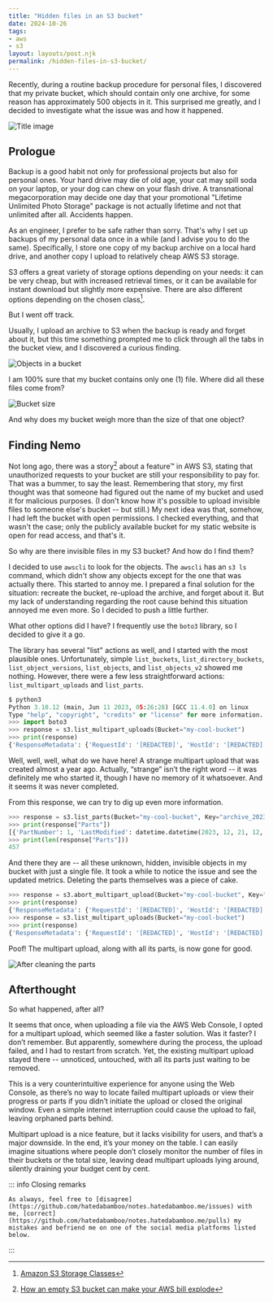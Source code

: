 ```yaml
---
title: "Hidden files in an S3 bucket"
date: 2024-10-26
tags:
- aws
- s3
layout: layouts/post.njk
permalink: /hidden-files-in-s3-bucket/
---
```

Recently, during a routine backup procedure for personal files, I discovered that my private bucket, which should contain only one archive, for some reason has approximately 500 objects in it. This surprised me greatly, and I decided to investigate what the issue was and how it happened.

<!-- more -->

![Title image](/assets/hidden-files-in-s3-bucket/hidden-files-in-s3-bucket.webp)

## Prologue

Backup is a good habit not only for professional projects but also for personal ones. Your hard drive may die of old age, your cat may spill soda on your laptop, or your dog can chew on your flash drive. A transnational megacorporation may decide one day that your promotional "Lifetime Unlimited Photo Storage" package is not actually lifetime and not that unlimited after all. Accidents happen.

As an engineer, I prefer to be safe rather than sorry. That's why I set up backups of my personal data once in a while (and I advise you to do the same). Specifically, I store one copy of my backup archive on a local hard drive, and another copy I upload to relatively cheap AWS S3 storage.

S3 offers a great variety of storage options depending on your needs: it can be very cheap, but with increased retrieval times, or it can be available for instant download but slightly more expensive. There are also different options depending on the chosen class[^1].

But I went off track.

Usually, I upload an archive to S3 when the backup is ready and forget about it, but this time something prompted me to click through all the tabs in the bucket view, and I discovered a curious finding.

![Objects in a bucket](/assets/hidden-files-in-s3-bucket/2024-10-26-objects-in-a-bucket.png)

I am 100% sure that my bucket contains only one (1) file. Where did all these files come from?

![Bucket size](/assets/hidden-files-in-s3-bucket/2024-10-26-bucket-size.png)

And why does my bucket weigh more than the size of that one object?

## Finding Nemo

Not long ago, there was a story[^2] about a feature™ in AWS S3, stating that unauthorized requests to your bucket are still your responsibility to pay for. That was a bummer, to say the least. Remembering that story, my first thought was that someone had figured out the name of my bucket and used it for malicious purposes. (I don't know how it's possible to upload invisible files to someone else's bucket -- but still.) My next idea was that, somehow, I had left the bucket with open permissions. I checked everything, and that wasn't the case; only the publicly available bucket for my static website is open for read access, and that's it.

So why are there invisible files in my S3 bucket? And how do I find them?

I decided to use `awscli` to look for the objects. The `awscli` has an `s3 ls` command, which didn't show any objects except for the one that was actually there. This started to annoy me. I prepared a final solution for the situation: recreate the bucket, re-upload the archive, and forget about it. But my lack of understanding regarding the root cause behind this situation annoyed me even more. So I decided to push a little further.

What other options did I have? I frequently use the `boto3` library, so I decided to give it a go.

The library has several "list" actions as well, and I started with the most plausible ones. Unfortunately, simple `list_buckets`, `list_directory_buckets`, `list_object_versions`, `list_objects`, and `list_objects_v2` showed me nothing. However, there were a few less straightforward actions: `list_multipart_uploads` and `list_parts`.

```python
$ python3
Python 3.10.12 (main, Jun 11 2023, 05:26:28) [GCC 11.4.0] on linux
Type "help", "copyright", "credits" or "license" for more information.
>>> import boto3
>>> response = s3.list_multipart_uploads(Bucket="my-cool-bucket")
>>> print(response)
{'ResponseMetadata': {'RequestId': '[REDACTED]', 'HostId': '[REDACTED]', 'HTTPStatusCode': 200, 'HTTPHeaders': {'x-amz-id-2': '[REDACTED]', 'x-amz-request-id': '[REDACTED]', 'date': 'Fri, 25 Oct 2024 10:10:42 GMT', 'content-type': 'application/xml', 'transfer-encoding': 'chunked', 'server': 'AmazonS3'}, 'RetryAttempts': 0}, 'Bucket': 'my-cool-bucket', 'KeyMarker': '', 'UploadIdMarker': '', 'NextKeyMarker': 'archive_2023.tar.gz', 'NextUploadIdMarker': '[REDACTED]', 'MaxUploads': 1000, 'IsTruncated': False, 'Uploads': [{'UploadId': '[REDACTED]', 'Key': 'archive_2023.tar.gz', 'Initiated': datetime.datetime(2023, 12, 21, 12, 1, 22, tzinfo=tzutc()), 'StorageClass': 'STANDARD', 'Owner': {'DisplayName': 'hatedabamboo', 'ID': '[REDACTED]'}, 'Initiator': {'ID': '[REDACTED]', 'DisplayName': 'hatedabamboo'}}]}
```

Well, well, well, what do we have here! A strange multipart upload that was created almost a year ago. Actually, “strange” isn’t the right word -- it was definitely me who started it, though I have no memory of it whatsoever. And it seems it was never completed.

From this response, we can try to dig up even more information.

```python
>>> response = s3.list_parts(Bucket="my-cool-bucket", Key="archive_2023.tar.gz", UploadId="[REDACTED]")
>>> print(response["Parts"])
[{'PartNumber': 1, 'LastModified': datetime.datetime(2023, 12, 21, 12, 1, 26, tzinfo=tzutc()), 'ETag': '"[REDACTED]"', 'Size': 17179870}, {'PartNumber': 2, 'LastModified': datetime.datetime(2023, 12, 21, 12, 1, 32, tzinfo=tzutc()), 'ETag': '"[REDACTED]"', 'Size': 17179870}, {'PartNumber': 3, 'LastModified': datetime.datetime(2023, 12, 21, 12, 1, 38, tzinfo=tzutc()), 'ETag': '"[REDACTED]"', 'Size': 17179870}, {'PartNumber': 4, ... (and many, many more)
>>> print(len(response["Parts"]))
457
```

And there they are -- all these unknown, hidden, invisible objects in my bucket with just a single file. It took a while to notice the issue and see the updated metrics. Deleting the parts themselves was a piece of cake.

```python
>>> response = s3.abort_multipart_upload(Bucket="my-cool-bucket", Key="archive_2023.tar.gz", UploadId="[REDACTED]")
>>> print(response)
{'ResponseMetadata': {'RequestId': '[REDACTED]', 'HostId': '[REDACTED]', 'HTTPStatusCode': 204, 'HTTPHeaders': {'x-amz-id-2': '[REDACTED]', 'x-amz-request-id': '[REDACTED]', 'date': 'Fri, 25 Oct 2024 10:22:35 GMT', 'server': 'AmazonS3'}, 'RetryAttempts': 0}}
>>> response = s3.list_multipart_uploads(Bucket="my-cool-bucket")
>>> print(response)
{'ResponseMetadata': {'RequestId': '[REDACTED]', 'HostId': '[REDACTED]', 'HTTPStatusCode': 200, 'HTTPHeaders': {'x-amz-id-2': '[REDACTED]', 'x-amz-request-id': '[REDACTED]', 'date': 'Fri, 25 Oct 2024 10:23:39 GMT', 'content-type': 'application/xml', 'transfer-encoding': 'chunked', 'server': 'AmazonS3'}, 'RetryAttempts': 0}, 'Bucket': 'my-cool-bucket', 'KeyMarker': '', 'UploadIdMarker': '', 'NextKeyMarker': '', 'NextUploadIdMarker': '', 'MaxUploads': 1000, 'IsTruncated': False}
```

Poof! The multipart upload, along with all its parts, is now gone for good.

![After cleaning the parts](/assets/hidden-files-in-s3-bucket/2024-10-26-post-cleanup.png)

## Afterthought

So what happened, after all?

It seems that once, when uploading a file via the AWS Web Console, I opted for a multipart upload, which seemed like a faster solution. Was it faster? I don’t remember. But apparently, somewhere during the process, the upload failed, and I had to restart from scratch. Yet, the existing multipart upload stayed there -- unnoticed, untouched, with all its parts just waiting to be removed.

This is a very counterintuitive experience for anyone using the Web Console, as there’s no way to locate failed multipart uploads or view their progress or parts if you didn’t initiate the upload or closed the original window. Even a simple internet interruption could cause the upload to fail, leaving orphaned parts behind.

Multipart upload is a nice feature, but it lacks visibility for users, and that’s a major downside. In the end, it’s your money on the table. I can easily imagine situations where people don’t closely monitor the number of files in their buckets or the total size, leaving dead multipart uploads lying around, silently draining your budget cent by cent.

::: info Closing remarks

    As always, feel free to [disagree](https://github.com/hatedabamboo/notes.hatedabamboo.me/issues) with me, [correct](https://github.com/hatedabamboo/notes.hatedabamboo.me/pulls) my mistakes and befriend me on one of the social media platforms listed below.

:::

[^1]: [Amazon S3 Storage Classes](https://aws.amazon.com/s3/storage-classes/)
[^2]: [How an empty S3 bucket can make your AWS bill explode](https://medium.com/@maciej.pocwierz/how-an-empty-s3-bucket-can-make-your-aws-bill-explode-934a383cb8b1)
